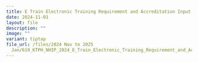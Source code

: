 ```yaml
---
title: E Train Electronic Training Requirement and Accreditation Input for Nursing
date: 2024-11-01
layout: file
description: ""
image: ""
variant: tiptap
file_url: /files/2024 Nov to 2025
  Jan/619_KTPH_NHIP_2024_E_Train_Electronic_Training_Requirement_and_Accreditation_Input_for_Nursing.pdf
---
```

